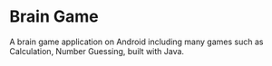 # Brain Game
A brain game application on Android including many games such as Calculation, Number Guessing, built with Java.
